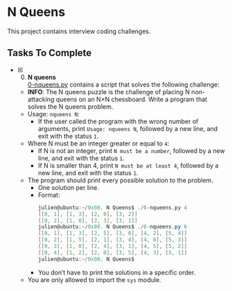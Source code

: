 # N Queens

This project contains interview coding challenges.

## Tasks To Complete

- [x] 0. **N queens**<br/>[0-nqueens.py](0-nqueens.py) contains a script that solves the following challenge:
  - **INFO**: The N queens puzzle is the challenge of placing N non-attacking queens on an N×N chessboard. Write a program that solves the N queens problem.
  - Usage: `nqueens N`:
    - If the user called the program with the wrong number of arguments, print `Usage: nqueens N`, followed by a new line, and exit with the status `1`.
  - Where N must be an integer greater or equal to `4`:
    - If N is not an integer, print `N must be a number`, followed by a new line, and exit with the status `1`.
    - If N is smaller than 4, print `N must be at least 4`, followed by a new line, and exit with the status `1`.
  - The program should print every possible solution to the problem.
    - One solution per line.
    - Format:
      ```ps1
      julien@ubuntu:~/0x08. N Queens$ ./0-nqueens.py 4
      [[0, 1], [1, 3], [2, 0], [3, 2]]
      [[0, 2], [1, 0], [2, 3], [3, 1]]
      julien@ubuntu:~/0x08. N Queens$ ./0-nqueens.py 6
      [[0, 1], [1, 3], [2, 5], [3, 0], [4, 2], [5, 4]]
      [[0, 2], [1, 5], [2, 1], [3, 4], [4, 0], [5, 3]]
      [[0, 3], [1, 0], [2, 4], [3, 1], [4, 5], [5, 2]]
      [[0, 4], [1, 2], [2, 0], [3, 5], [4, 3], [5, 1]]
      julien@ubuntu:~/0x08. N Queens$
      ```
    - You don’t have to print the solutions in a specific order.
  - You are only allowed to import the `sys` module.
